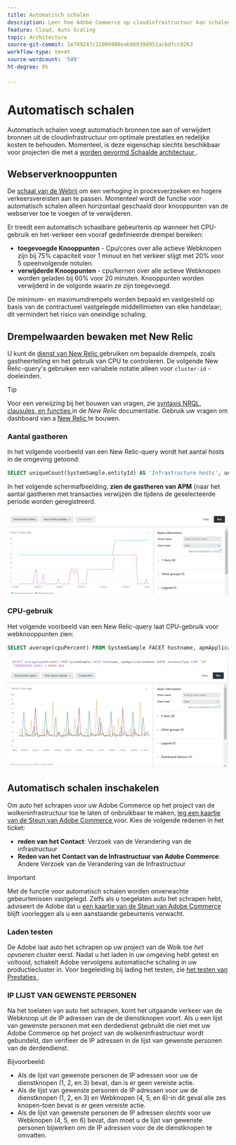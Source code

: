 ```yaml
---
title: Automatisch schalen
description: Leer hoe Adobe Commerce op cloudinfrastructuur kan schalen om aan de behoeften aan bronnen te voldoen.
feature: Cloud, Auto Scaling
topic: Architecture
source-git-commit: 1e789247c12009908eabb6039d951acbdfcc9263
workflow-type: tm+mt
source-wordcount: '549'
ht-degree: 0%

---
```


# Automatisch schalen

Automatisch schalen voegt automatisch bronnen toe aan of verwijdert bronnen uit de cloudinfrastructuur om optimale prestaties en redelijke kosten te behouden. Momenteel, is deze eigenschap slechts beschikbaar voor projecten die met a [ worden gevormd Schaalde architectuur ](scaled-architecture.md).

## Webserverknooppunten

De [ schaal van de Webrij ](scaled-architecture.md#web-tier) om een verhoging in procesverzoeken en hogere verkeersvereisten aan te passen. Momenteel wordt de functie voor automatisch schalen alleen horizontaal geschaald door knooppunten van de webserver toe te voegen of te verwijderen.

Er treedt een automatisch schaalbare gebeurtenis op wanneer het CPU-gebruik en het-verkeer een vooraf gedefinieerde drempel bereiken:

- **toegevoegde Knooppunten** - Cpu/cores over alle actieve Webknopen zijn bij 75% capaciteit voor 1 minuut en het verkeer stijgt met 20% voor 5 opeenvolgende notulen.
- **verwijderde Knooppunten** - cpu/kernen over alle actieve Webknopen worden geladen bij 60% voor 20 minuten. Knooppunten worden verwijderd in de volgorde waarin ze zijn toegevoegd.

De minimum- en maximumdrempels worden bepaald en vastgesteld op basis van de contractueel vastgelegde middellimieten van elke handelaar; dit vermindert het risico van oneindige schaling.

## Drempelwaarden bewaken met New Relic

U kunt de [ dienst van New Relic ](../monitor/new-relic-service.md) gebruiken om bepaalde drempels, zoals gastheertelling en het gebruik van CPU te controleren. De volgende New Relic-query&#39;s gebruiken een variabele notatie alleen voor `cluster-id` -doeleinden.

>[!TIP]
>
>Voor een verwijzing bij het bouwen van vragen, zie [ syntaxis NRQL, clausules, en functies ](https://docs.newrelic.com/docs/query-your-data/nrql-new-relic-query-language/get-started/nrql-syntax-clauses-functions/) in de _New Relic_ documentatie.
>Gebruik uw vragen om dashboard van a [ New Relic ](https://docs.newrelic.com/docs/query-your-data/explore-query-data/dashboards/introduction-dashboards/) te bouwen.

### Aantal gastheren

In het volgende voorbeeld van een New Relic-query wordt het aantal hosts in de omgeving getoond:

```sql
SELECT uniqueCount(SystemSample.entityId) AS 'Infrastructure hosts', uniqueCount(Transaction.host) AS 'APM hosts seen' FROM SystemSample, Transaction where (Transaction.appName = 'cluster-id_stg' AND Transaction.transactionType = 'Web') OR SystemSample.apmApplicationNames LIKE '%|cluster-id_stg|%' TIMESERIES SINCE 3 HOURS AGO
```

In het volgende schermafbeelding, **zien de gastheren van APM** &lbrace;naar het aantal gastheren met transacties verwijzen die tijdens de geselecteerde periode worden geregistreerd.

![ de gastheertelling van New Relic ](../../assets/new-relic/host-count.png)

### CPU-gebruik

Het volgende voorbeeld van een New Relic-query laat CPU-gebruik voor webknooppunten zien:

```sql
SELECT average(cpuPercent) FROM SystemSample FACET hostname, apmApplicationNames WHERE instanceType LIKE 'c%' TIMESERIES SINCE 3 HOURS AGO
```

![ het gebruik van CPU van de Webknopen van New Relic ](../../assets/new-relic/web-node-cpu-usage.png)

## Automatisch schalen inschakelen

Om auto het schrapen voor uw Adobe Commerce op het project van de wolkeninfrastructuur toe te laten of onbruikbaar te maken, [ leg een kaartje van de Steun van Adobe Commerce ](https://experienceleague.adobe.com/docs/commerce-knowledge-base/kb/help-center-guide/magento-help-center-user-guide.html?lang=nl-NL#submit-ticket) voor. Kies de volgende redenen in het ticket:

- **reden van het Contact**: Verzoek van de Verandering van de infrastructuur
- **Reden van het Contact van de Infrastructuur van Adobe Commerce**: Andere Verzoek van de Verandering van de Infrastructuur

>[!IMPORTANT]
>
>Met de functie voor automatisch schalen worden onverwachte gebeurtenissen vastgelegd. Zelfs als u toegelaten auto het schrapen hebt, adviseert de Adobe dat u [ een kaartje van de Steun van Adobe Commerce ](https://experienceleague.adobe.com/docs/commerce-knowledge-base/kb/help-center-guide/magento-help-center-user-guide.html?lang=nl-NL#submit-ticket) blijft voorleggen als u een aanstaande gebeurtenis verwacht.

### Laden testen

De Adobe laat auto het schrapen op uw project van de Wolk toe _het opvoeren_ cluster eerst. Nadat u het laden in uw omgeving hebt getest en voltooid, schakelt Adobe vervolgens automatische schaling in uw productiecluster in. Voor begeleiding bij lading het testen, zie [ het testen van Prestaties ](../launch/checklist.md#performance-testing).

### IP LIJST VAN GEWENSTE PERSONEN

Na het toelaten van auto het schrapen, komt het uitgaande verkeer van de Webknoop uit de IP adressen van de de dienstknopen voort. Als u een lijst van gewenste personen met een derdedienst gebruikt die niet met uw Adobe Commerce op het project van de wolkeninfrastructuur wordt gebundeld, dan verifieer de IP adressen in de lijst van gewenste personen van de derdendienst.

Bijvoorbeeld:

- Als de lijst van gewenste personen de IP adressen voor uw de dienstknopen (1, 2, en 3) bevat, dan is er geen vereiste actie.
- Als de lijst van gewenste personen de IP adressen voor uw de dienstknopen (1, 2, en 3) en Webknopen (4, 5, en 6)-in dit geval alle zes knopen-toen bevat is er geen vereiste actie.
- Als de lijst van gewenste personen de IP adressen _slechts_ voor uw Webknopen (4, 5, en 6) bevat, dan moet u de lijst van gewenste personen bijwerken om de IP adressen voor de de dienstknopen te omvatten.
